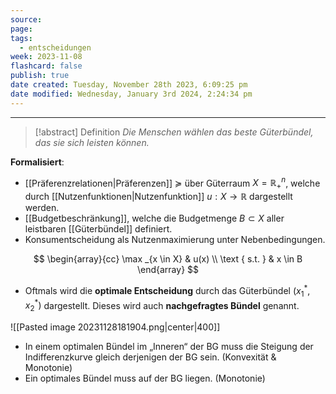```yaml
---
source: 
page: 
tags:
  - entscheidungen
week: 2023-11-08
flashcard: false
publish: true
date created: Tuesday, November 28th 2023, 6:09:25 pm
date modified: Wednesday, January 3rd 2024, 2:24:34 pm
---
```

***

> [!abstract] Definition
> *Die Menschen wählen das beste Güterbündel, das sie sich leisten können.*

**Formalisiert**:
- [[Präferenzrelationen|Präferenzen]] $\succeq$ über Güterraum $X=\mathbb{R}_{+}^n$, welche durch [[Nutzenfunktionen|Nutzenfunktion]] $u: X \rightarrow \mathbb{R}$ dargestellt werden.
- [[Budgetbeschränkung]], welche die Budgetmenge $B \subset X$ aller leistbaren [[Güterbündel]] definiert.
- Konsumentscheidung als Nutzenmaximierung unter Nebenbedingungen.

$$
\begin{array}{cc}
\max _{x \in X} & u(x) \\
\text { s.t. } & x \in B
\end{array}
$$

- Oftmals wird die **optimale Entscheidung** durch das Güterbündel $(x_{1}^{*}, x_{2}^{*})$ dargestellt. Dieses wird auch **nachgefragtes Bündel** genannt.

![[Pasted image 20231128181904.png|center|400]]

- In einem optimalen Bündel im „Inneren“ der BG muss die Steigung der Indifferenzkurve gleich derjenigen der BG sein. (Konvexität \& Monotonie)
- Ein optimales Bündel muss auf der BG liegen. (Monotonie)